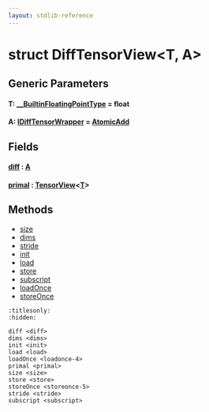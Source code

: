 ```yaml
---
layout: stdlib-reference
---
```


# struct DiffTensorView\<T, A\>

## Generic Parameters

####  <a id="typeparam-T"></a>T: [\_\_BuiltinFloatingPointType](../../../interfaces/0_builtinfloatingpointtype-029hm/index.html) = float
####  <a id="typeparam-A"></a>A: [IDiffTensorWrapper](../../../interfaces/idifftensorwrapper-015b/index.html) = [AtomicAdd](../../atomicadd-06/index.html)

## Fields

####  <a id="decl-diff"></a>[diff](../diff.html) : [A](.html#typeparam-A)
####  <a id="decl-primal"></a>[primal](../primal.html) : [TensorView](../../tensorview-06/index.html)\<[T](../../tensorview-06/index.html#typeparam-T)\>

## Methods

* [size](../size.html)
* [dims](../dims.html)
* [stride](../stride.html)
* [init](../init.html)
* [load](../load.html)
* [store](../store.html)
* [subscript](../subscript.html)
* [loadOnce](../loadonce-4.html)
* [storeOnce](../storeonce-5.html)


```{toctree}
:titlesonly:
:hidden:

diff <diff>
dims <dims>
init <init>
load <load>
loadOnce <loadonce-4>
primal <primal>
size <size>
store <store>
storeOnce <storeonce-5>
stride <stride>
subscript <subscript>
```

